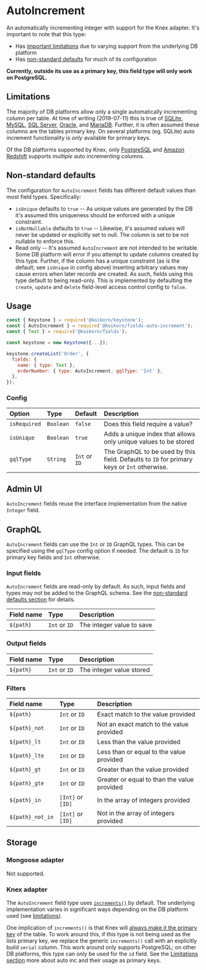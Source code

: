 <!--[meta]
section: api
subSection: field-types
title: AutoIncrement
[meta]-->

# AutoIncrement

An automatically incrementing integer with support for the Knex adapter. It's important to note that this type:

- Has [important limitations](#limitations) due to varying support from the underlying DB platform
- Has [non-standard defaults](#non-standard-defaults) for much of its configuration

**Currently, outside its use as a primary key, this field type will only work on PostgreSQL.**

## Limitations

The majority of DB platforms allow only a single automatically incrementing column per table.
At time of writing (2019-07-11) this is true of
[SQLite](https://www.sqlite.org/autoinc.html),
[MySQL](https://dev.mysql.com/doc/refman/8.0/en/example-auto-increment.html),
[SQL Server](https://docs.microsoft.com/en-us/sql/t-sql/statements/create-table-transact-sql-identity-property),
[Oracle](https://docs.oracle.com/database/121/SQLRF/statements_7002.htm#SQLRF55661), and
[MariaDB](https://mariadb.com/kb/en/library/auto_increment/).
Further, it is often assumed these columns are the tables primary key.
On several platforms (eg. SQLite) auto increment functionality is _only_ available for primary keys.

Of the DB platforms supported by Knex, only
[PostgreSQL](https://www.postgresql.org/docs/9.1/datatype-numeric.html#DATATYPE-SERIAL) and
[Amazon Redshift](https://docs.aws.amazon.com/redshift/latest/dg/r_CREATE_TABLE_NEW.html#identity-clause)
supports _multiple_ auto incrementing columns.

## Non-standard defaults

The configuration for `AutoIncrement` fields has different default values than most field types.
Specifically:

- `isUnique` defaults to `true` --
  As unique values are generated by the DB it's assumed this uniqueness should be enforced with a unique constraint.
- `isNotNullable` defaults to `true` --
  Likewise, it's assumed values will never be updated or explicitly set to null.
  The column is set to be not nullable to enforce this.
- Read only --
  It's assumed `AutoIncrement` are not intended to be writable.
  Some DB platform will error if you attempt to update columns created by this type.
  Further, if the column has a unique constraint (as is the default; see `isUnique` in config above)
  inserting arbitrary values may cause errors when later records are created.
  As such, fields using this type default to being read-only.
  This is implemented by defaulting the `create`, `update` and `delete` field-level access control config to `false`.

## Usage

```js
const { Keystone } = require('@koikorn/keystone');
const { AutoIncrement } = require('@koikorn/fields-auto-increment');
const { Text } = require('@koikorn/fields');

const keystone = new Keystone({...});

keystone.createList('Order', {
  fields: {
    name: { type: Text },
    orderNumber: { type: AutoIncrement, gqlType: 'Int' },
  },
});
```

### Config

| Option       | Type      | Default       | Description                                                                                 |
| :----------- | :-------- | :------------ | :------------------------------------------------------------------------------------------ |
| `isRequired` | `Boolean` | `false`       | Does this field require a value?                                                            |
| `isUnique`   | `Boolean` | `true`        | Adds a unique index that allows only unique values to be stored                             |
| `gqlType`    | `String`  | `Int` or `ID` | The GraphQL to be used by this field. Defaults to `ID` for primary keys or `Int` otherwise. |

## Admin UI

`AutoIncrement` fields reuse the interface implementation from the native `Integer` field.

## GraphQL

`AutoIncrement` fields can use the `Int` or `ID` GraphQL types.
This can be specified using the `gqlType` config option if needed.
The default is `ID` for primary key fields and `Int` otherwise.

### Input fields

`AutoIncrement` fields are read-only by default.
As such, input fields and types may not be added to the GraphQL schema.
See the [non-standard defaults section](#non-standard-defaults) for details.

| Field name | Type          | Description               |
| :--------- | :------------ | :------------------------ |
| `${path}`  | `Int` or `ID` | The integer value to save |

### Output fields

| Field name | Type          | Description              |
| :--------- | :------------ | :----------------------- |
| `${path}`  | `Int` or `ID` | The integer value stored |

### Filters

| Field name       | Type              | Description                                 |
| :--------------- | :---------------- | :------------------------------------------ |
| `${path}`        | `Int` or `ID`     | Exact match to the value provided           |
| `${path}_not`    | `Int` or `ID`     | Not an exact match to the value provided    |
| `${path}_lt`     | `Int` or `ID`     | Less than the value provided                |
| `${path}_lte`    | `Int` or `ID`     | Less than or equal to the value provided    |
| `${path}_gt`     | `Int` or `ID`     | Greater than the value provided             |
| `${path}_gte`    | `Int` or `ID`     | Greater or equal to than the value provided |
| `${path}_in`     | `[Int]` or `[ID]` | In the array of integers provided           |
| `${path}_not_in` | `[Int]` or `[ID]` | Not in the array of integers provided       |

## Storage

### Mongoose adapter

Not supported.

### Knex adapter

The `AutoIncrement` field type uses [`increments()`](https://knexjs.org/#Schema-increments) by default.
The underlying implementation varies in significant ways depending on the DB platform used (see [limitations](#limitations)).

One implication of `increments()` is that Knex will
[always make it the primary key](https://github.com/tgriesser/knex/issues/385) of the table.
To work around this, if this type is not being used as the lists primary key,
we replace the generic `increments()` call with an explicitly build `serial` column.
This work around only supports PostgreSQL; on other DB platforms, this type can only be used for the `id` field.
See the [Limitations section](#limitations) more about auto inc and their usage as primary keys.
